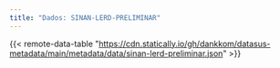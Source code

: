 ```yaml
---
title: "Dados: SINAN-LERD-PRELIMINAR"
---
```


{{< remote-data-table "https://cdn.statically.io/gh/dankkom/datasus-metadata/main/metadata/data/sinan-lerd-preliminar.json" >}}
